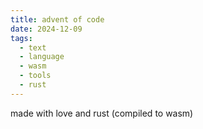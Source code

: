 ```yaml
---
title: advent of code
date: 2024-12-09
tags:
  - text
  - language
  - wasm
  - tools
  - rust
---
```


made with love and rust (compiled to wasm)

<script src="./adventofcode/bootstrap.js"></script>
<link href="./adventofcode.css" rel="stylesheet" type="text/css">
<div id="adventofcode"></div>